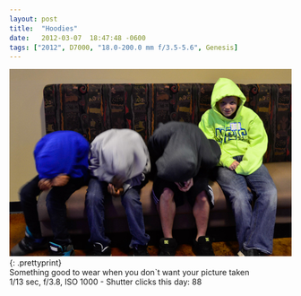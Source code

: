 ```yaml
---
layout: post
title:  "Hoodies"
date:   2012-03-07  18:47:48 -0600
tags: ["2012", D7000, "18.0-200.0 mm f/3.5-5.6", Genesis]
---
```

![:title](/images/2012/2012_0307_D7K4870.jpg)
{: .prettyprint}  
Something good to wear when you don`t want your picture taken  
1/13 sec, f/3.8, ISO 1000 - Shutter clicks this day: 88